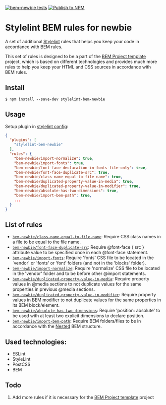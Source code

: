 [![bem-newbie tests](https://github.com/IgnatovDan/stylelint-bem-newbie/actions/workflows/run-tests.yml/badge.svg?branch=master)](https://github.com/IgnatovDan/stylelint-bem-newbie/actions/workflows/run-tests.yml)
[![Publish to NPM](https://github.com/IgnatovDan/stylelint-bem-newbie/actions/workflows/publish-to-npm.yml/badge.svg?event=release)](https://github.com/IgnatovDan/stylelint-bem-newbie/actions/workflows/publish-to-npm.yml)

# Stylelint BEM rules for newbie

A set of additional [Stylelint](https://stylelint.io/) rules that helps you keep your code in accordance with BEM rules.

This set of rules is designed to be a part of the [BEM Project template](https://github.com/IgnatovDan/bem-project) project, which is based on different technologies and provides much more rules to help you keep your HTML and CSS sources in accordance with BEM rules.

## Install

```
$ npm install --save-dev stylelint-bem-newbie
```

## Usage

Setup plugin in [stylelint config](http://stylelint.io/user-guide/configuration/):

```json
{
  "plugins": [
    "stylelint-bem-newbie"
  ],
  "rules": {
    "bem-newbie/import-normalize": true,
    "bem-newbie/import-fonts": true,
    "bem-newbie/font-face-declaration-in-fonts-file-only": true,
    "bem-newbie/font-face-duplicate-src": true,
    "bem-newbie/class-name-equal-to-file-name": true,
    "bem-newbie/duplicated-property-value-in-media": true,
    "bem-newbie/duplicated-property-value-in-modifier": true,
    "bem-newbie/absolute-has-two-dimensions": true,
    "bem-newbie/import-bem-path": true,
    ...
  }
}
```

## List of rules

- [`bem-newbie/class-name-equal-to-file-name`](./src/rules/class-name-equal-to-file-name/README.md): Require CSS class names in a file to be equal to the file name.
- [`bem-newbie/font-face-duplicate-src`](./src/rules/font-face-duplicate-src/README.md): Require @font-face { src } attribute value to be specified once in each @font-face statement.
- [`bem-newbie/import-fonts`](./src/rules/import-fonts/README.md): Require 'fonts' CSS file to be located in the 'vendor' or 'fonts' or 'font' folders (and not in the 'blocks' folder).
- [`bem-newbie/import-normalize`](./src/rules/import-normalize/README.md): Require 'normalize' CSS file to be located in the 'vendor' folder and to be before other @import statements.
- [`bem-newbie/duplicated-property-value-in-media`](./src/rules/duplicated-property-value-in-media/README.md): Require property values in @media sections to not duplicate values for the same properties in previous @media sections.
- [`bem-newbie/duplicated-property-value-in-modifier`](./src/rules/duplicated-property-value-in-modifier/README.md): Require property values in BEM modifier to not duplicate values for the same properties in its BEM block/element.
- [`bem-newbie/absolute-has-two-dimensions`](./src/rules/absolute-has-two-dimensions/README.md): Require 'position: absolute' to be used with at least two explicit dimensions to declare position.
- [`bem-newbie/import-bem-path`](./src/rules/import-bem-path/README.md): Require BEM folders/files to be in accordance with the [Nested](https://ru.bem.info/methodology/filestructure/#nested) BEM structure.

## Used technologies:
- ESLint
- StyleLint
- PostCSS
- BEM

## Todo

1. Add more rules if it is necessary for the [BEM Project template](https://github.com/IgnatovDan/bem-project) project
